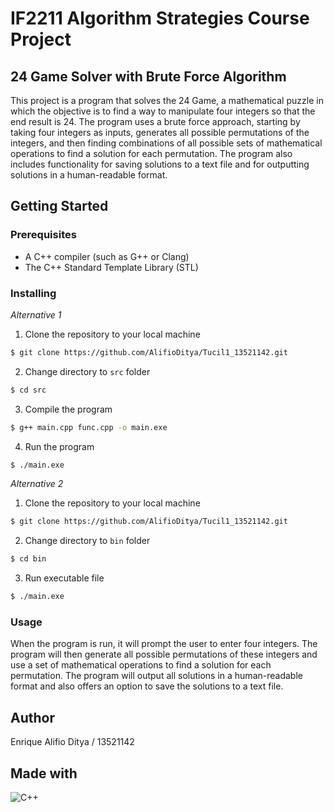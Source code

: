 # IF2211 Algorithm Strategies Course Project
## 24 Game Solver with Brute Force Algorithm
This project is a program that solves the 24 Game, a mathematical puzzle in which the objective is to find a way to manipulate four integers so that the end result is 24. The program uses a brute force approach, starting by taking four integers as inputs, generates all possible permutations of the integers, and then finding combinations of all possible sets of mathematical operations to find a solution for each permutation. The program also includes functionality for saving solutions to a text file and for outputting solutions in a human-readable format.

## Getting Started
### Prerequisites
- A C++ compiler (such as G++ or Clang)
- The C++ Standard Template Library (STL)

### Installing
*Alternative 1*
1. Clone the repository to your local machine
``` bash
$ git clone https://github.com/AlifioDitya/Tucil1_13521142.git
```
2. Change directory to `src` folder
``` bash
$ cd src
```
3. Compile the program
``` bash
$ g++ main.cpp func.cpp -o main.exe
```
4. Run the program
``` bash
$ ./main.exe
```
*Alternative 2*
1. Clone the repository to your local machine
``` bash
$ git clone https://github.com/AlifioDitya/Tucil1_13521142.git
```
2. Change directory to `bin` folder
``` bash
$ cd bin
```
3. Run executable file
``` bash
$ ./main.exe
```

### Usage
When the program is run, it will prompt the user to enter four integers. The program will then generate all possible permutations of these integers and use a set of mathematical operations to find a solution for each permutation. The program will output all solutions in a human-readable format and also offers an option to save the solutions to a text file.

## Author
Enrique Alifio Ditya / 13521142

## Made with
![C++](https://img.shields.io/badge/c++-%2300599C.svg?style=for-the-badge&logo=c%2B%2B&logoColor=white)